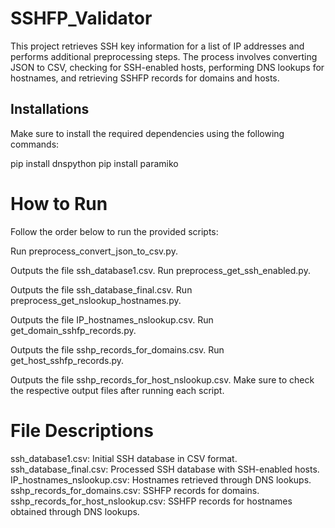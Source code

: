 # SSHFP_Validator

This project retrieves SSH key information for a list of IP addresses and performs additional preprocessing steps. The process involves converting JSON to CSV, checking for SSH-enabled hosts, performing DNS lookups for hostnames, and retrieving SSHFP records for domains and hosts.

## Installations

Make sure to install the required dependencies using the following commands:

pip install dnspython
pip install paramiko

# How to Run
Follow the order below to run the provided scripts:

Run preprocess_convert_json_to_csv.py.

Outputs the file ssh_database1.csv.
Run preprocess_get_ssh_enabled.py.

Outputs the file ssh_database_final.csv.
Run preprocess_get_nslookup_hostnames.py.

Outputs the file IP_hostnames_nslookup.csv.
Run get_domain_sshfp_records.py.

Outputs the file sshp_records_for_domains.csv.
Run get_host_sshfp_records.py.

Outputs the file sshp_records_for_host_nslookup.csv.
Make sure to check the respective output files after running each script.

# File Descriptions
ssh_database1.csv: Initial SSH database in CSV format.
ssh_database_final.csv: Processed SSH database with SSH-enabled hosts.
IP_hostnames_nslookup.csv: Hostnames retrieved through DNS lookups.
sshp_records_for_domains.csv: SSHFP records for domains.
sshp_records_for_host_nslookup.csv: SSHFP records for hostnames obtained through DNS lookups.
